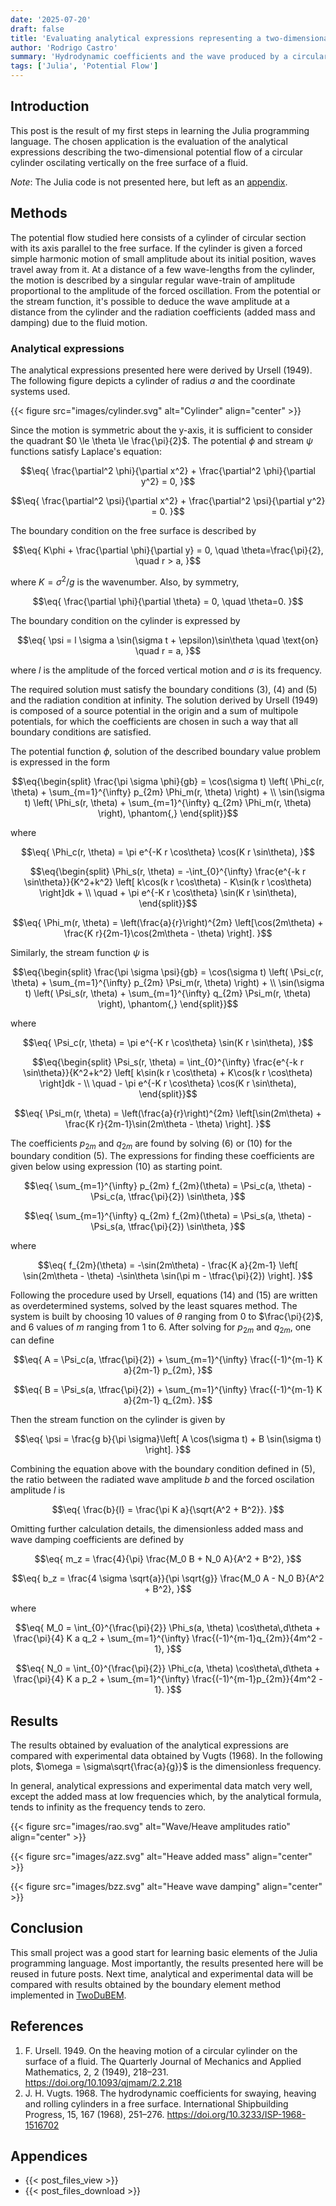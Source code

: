 ```yaml
---
date: '2025-07-20'
draft: false
title: 'Evaluating analytical expressions representing a two-dimensional potential flow with free-surface'
author: 'Rodrigo Castro'
summary: 'Hydrodynamic coefficients and the wave produced by a circular cylinder oscilating in heave are obtained by evaluation of analytical expressions. Experimental data is also presented for validation.'
tags: ['Julia', 'Potential Flow']
---
```


## Introduction
This post is the result of my first steps in learning the Julia programming language. The chosen application is the evaluation of the analytical expressions describing the two-dimensional potential flow of a circular cylinder oscilating vertically on the free surface of a fluid.

*Note*: The Julia code is not presented here, but left as an [appendix](#appendices).

## Methods
The potential flow studied here consists of a cylinder of circular section with its axis parallel to the free surface. If the cylinder is given a forced simple harmonic motion of small amplitude about its initial position, waves travel away from it. At a distance of a few wave-lengths from the cylinder, the motion is described by a singular regular wave-train of amplitude proportional to the amplitude of the forced oscillation. From the potential or the stream function, it's possible to deduce the wave amplitude at a distance from the cylinder and the radiation coefficients (added mass and damping) due to the fluid motion.

### Analytical expressions
The analytical expressions presented here were derived by Ursell (1949). The following figure depicts a cylinder of radius $a$ and the coordinate systems used.

{{< figure src="images/cylinder.svg" alt="Cylinder" align="center" >}}

Since the motion is symmetric about the y-axis, it is sufficient to consider the quadrant $0 \le \theta \le \frac{\pi}{2}$. The potential $\phi$ and stream $\psi$ functions satisfy Laplace's equation:

$$\eq{
\frac{\partial^2 \phi}{\partial x^2} + \frac{\partial^2 \phi}{\partial y^2} = 0,
}$$

$$\eq{
\frac{\partial^2 \psi}{\partial x^2} + \frac{\partial^2 \psi}{\partial y^2} = 0.
}$$

The boundary condition on the free surface is described by

$$\eq{
K\phi + \frac{\partial \phi}{\partial y} = 0, \quad \theta=\frac{\pi}{2}, \quad r > a,
}$$

where $K = \sigma^2 / g$ is the wavenumber. Also, by symmetry,

$$\eq{
\frac{\partial \phi}{\partial \theta} = 0, \quad \theta=0.
}$$

The boundary condition on the cylinder is expressed by

$$\eq{
\psi = l \sigma a \sin(\sigma t + \epsilon)\sin\theta \quad \text{on} \quad r = a,
}$$

where $l$ is the amplitude of the forced vertical motion and $\sigma$ is its frequency.

The required solution must satisfy the boundary conditions $(3)$, $(4)$ and $(5)$ and the radiation condition at infinity. The solution derived by Ursell (1949) is composed of a source potential in the origin and a sum of multipole potentials, for which the coefficients are chosen in such a way that all boundary conditions are satisfied.

The potential function $\phi$, solution of the described boundary value problem is expressed in the form

$$\eq{\begin{split}
\frac{\pi \sigma \phi}{gb} = 
\cos(\sigma t) \left( \Phi_c(r, \theta) + \sum_{m=1}^{\infty} p_{2m} \Phi_m(r, \theta) \right) + \\
\sin(\sigma t) \left( \Phi_s(r, \theta) + \sum_{m=1}^{\infty} q_{2m} \Phi_m(r, \theta) \right), \phantom{,} 
\end{split}}$$

where

$$\eq{
\Phi_c(r, \theta) = \pi e^{-K r \cos\theta} \cos(K r \sin\theta),
}$$

$$\eq{\begin{split}
\Phi_s(r, \theta) = -\int_{0}^{\infty} \frac{e^{-k r \sin\theta}}{K^2+k^2} \left[ k\cos(k r \cos\theta) - K\sin(k r \cos\theta) \right]dk + \\
\quad + \pi e^{-K r \cos\theta} \sin(K r \sin\theta),
\end{split}}$$

$$\eq{
\Phi_m(r, \theta) = \left(\frac{a}{r}\right)^{2m} \left[\cos(2m\theta) + \frac{K r}{2m-1}\cos(2m\theta - \theta) \right].
}$$

Similarly, the stream function $\psi$ is

$$\eq{\begin{split}
\frac{\pi \sigma \psi}{gb} = 
\cos(\sigma t) \left( \Psi_c(r, \theta) + \sum_{m=1}^{\infty} p_{2m} \Psi_m(r, \theta) \right) + \\
\sin(\sigma t) \left( \Psi_s(r, \theta) + \sum_{m=1}^{\infty} q_{2m} \Psi_m(r, \theta) \right), \phantom{,} 
\end{split}}$$

where

$$\eq{
\Psi_c(r, \theta) = \pi e^{-K r \cos\theta} \sin(K r \sin\theta),
}$$

$$\eq{\begin{split}
\Psi_s(r, \theta) = \int_{0}^{\infty} \frac{e^{-k r \sin\theta}}{K^2+k^2} \left[ k\sin(k r \cos\theta) + K\cos(k r \cos\theta) \right]dk - \\
\quad - \pi e^{-K r \cos\theta} \cos(K r \sin\theta),
\end{split}}$$

$$\eq{
\Psi_m(r, \theta) = \left(\frac{a}{r}\right)^{2m} \left[\sin(2m\theta) + \frac{K r}{2m-1}\sin(2m\theta - \theta) \right].
}$$

The coefficients $p_{2m}$ and $q_{2m}$ are found by solving $(6)$ or $(10)$ for the boundary condition $(5)$. The expressions for finding these coefficients are given below using expression $(10)$ as starting point.

$$\eq{
\sum_{m=1}^{\infty} p_{2m} f_{2m}(\theta) = \Psi_c(a, \theta) - \Psi_c(a, \tfrac{\pi}{2}) \sin\theta,
}$$

$$\eq{
\sum_{m=1}^{\infty} q_{2m} f_{2m}(\theta) = \Psi_s(a, \theta) - \Psi_s(a, \tfrac{\pi}{2}) \sin\theta,
}$$

where

$$\eq{
f_{2m}(\theta) = -\sin(2m\theta) - \frac{K a}{2m-1} \left[ \sin(2m\theta - \theta) -\sin\theta \sin(\pi m - \tfrac{\pi}{2}) \right].
}$$

Following the procedure used by Ursell, equations $(14)$ and $(15)$ are written as overdetermined systems, solved by the least squares method. The system is built by choosing 10 values of $\theta$ ranging from $0$ to $\frac{\pi}{2}$, and 6 values of $m$ ranging from $1$ to $6$. After solving for $p_{2m}$ and $q_{2m}$, one can define

$$\eq{
A = \Psi_c(a, \tfrac{\pi}{2}) + \sum_{m=1}^{\infty} \frac{(-1)^{m-1} K a}{2m-1} p_{2m}, 
}$$

$$\eq{
B = \Psi_s(a, \tfrac{\pi}{2}) + \sum_{m=1}^{\infty} \frac{(-1)^{m-1} K a}{2m-1} q_{2m}.
}$$

Then the stream function on the cylinder is given by

$$\eq{
\psi = \frac{g b}{\pi \sigma}\left[ A \cos(\sigma t) + B \sin(\sigma t) \right].
}$$

Combining the equation above with the boundary condition defined in $(5)$, the ratio between the radiated wave amplitude $b$ and the forced oscilation amplitude $l$ is

$$\eq{
\frac{b}{l} = \frac{\pi K a}{\sqrt{A^2 + B^2}}.
}$$

Omitting further calculation details, the dimensionless added mass and wave damping coefficients are defined by

$$\eq{
m_z = \frac{4}{\pi} \frac{M_0 B + N_0 A}{A^2 + B^2},
}$$

$$\eq{
b_z = \frac{4 \sigma \sqrt{a}}{\pi \sqrt{g}} \frac{M_0 A - N_0 B}{A^2 + B^2},
}$$

where

$$\eq{
M_0 = \int_{0}^{\frac{\pi}{2}} \Phi_s(a, \theta) \cos\theta\,d\theta + \frac{\pi}{4} K a q_2 + \sum_{m=1}^{\infty} \frac{(-1)^{m-1}q_{2m}}{4m^2 - 1},
}$$

$$\eq{
N_0 = \int_{0}^{\frac{\pi}{2}} \Phi_c(a, \theta) \cos\theta\,d\theta + \frac{\pi}{4} K a p_2 + \sum_{m=1}^{\infty} \frac{(-1)^{m-1}p_{2m}}{4m^2 - 1}.
}$$

## Results
The results obtained by evaluation of the analytical expressions are compared with experimental data obtained by Vugts (1968). In the following plots, $\omega = \sigma\sqrt{\frac{a}{g}}$ is the dimensionless frequency.

In general, analytical expressions and experimental data match very well, except the added mass at low frequencies which, by the analytical formula, tends to infinity as the frequency tends to zero.

{{< figure src="images/rao.svg" alt="Wave/Heave amplitudes ratio" align="center" >}}

{{< figure src="images/azz.svg" alt="Heave added mass" align="center" >}}

{{< figure src="images/bzz.svg" alt="Heave wave damping" align="center" >}}

## Conclusion
This small project was a good start for learning basic elements of the Julia programming language. Most importantly, the results presented here will be reused in future posts. Next time, analytical and experimental data will be compared with results obtained by the boundary element method implemented in [TwoDuBEM].

## References
1. F. Ursell. 1949. On the heaving motion of a circular cylinder on the surface of a fluid. The Quarterly Journal of Mechanics and Applied Mathematics, 2, 2 (1949), 218–231. https://doi.org/10.1093/qjmam/2.2.218
2. J. H. Vugts. 1968. The hydrodynamic coefficients for swaying, heaving and rolling cylinders in a free surface. International Shipbuilding Progress, 15, 167 (1968), 251–276. https://doi.org/10.3233/ISP-1968-1516702

## Appendices
* {{< post_files_view >}}
* {{< post_files_download >}}

<!--Links-->
[Julia]: https://julialang.org/
[twodubem]: https://github.com/rodpcastro/twodubem
